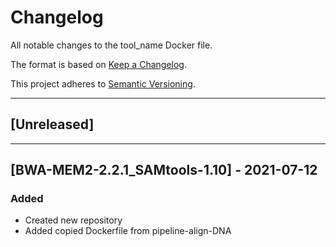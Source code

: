# Changelog
All notable changes to the tool_name Docker file.

The format is based on [Keep a Changelog](https://keepachangelog.com/en/1.0.0/).

This project adheres to [Semantic Versioning](https://semver.org/spec/v2.0.0.html).

---

## [Unreleased]

---

## [BWA-MEM2-2.2.1_SAMtools-1.10] - 2021-07-12
### Added
- Created new repository
- Added copied Dockerfile from pipeline-align-DNA
